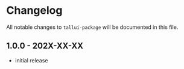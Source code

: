 # Changelog

All notable changes to `tallui-package` will be documented in this file.

## 1.0.0 - 202X-XX-XX

- initial release
